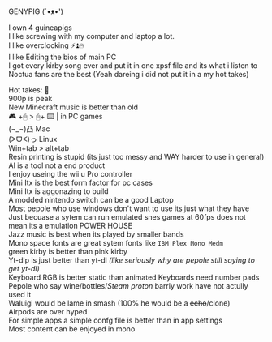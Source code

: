 GENYPIG (´•ᴥ•')

I own 4 guineapigs  
I like screwing with my computer and laptop a lot.  
I like overclocking ⚡⏫🔥  
I like Editing the bios of main PC    
I got every kirby song ever and put it in one xpsf file and its what i listen to  
Noctua fans are the best (Yeah dareing i did not put it in a my hot takes)  

Hot takes: 🖕  
900p is peak  
New Minecraft music is better than old  
🎮 +🖱 > 🖱+ ⌨️ | in PC games  
(¬_¬)凸 Mac  
(ᗒᗜᗕ)っ Linux  
Win+tab > alt+tab  
Resin printing is stupid (its just too messy and WAY harder to use in general)  
AI is a tool not a end product  
I enjoy useing the wii u Pro controller  
Mini Itx is the best form factor for pc cases  
Mini Itx is aggonazing to build  
A modded nintendo switch can be a good Laptop  
Most pepole who use windows don't want to use its just what they have  
Just becuase a sytem can run emulated snes games at 60fps does not mean its a emulation POWER HOUSE  
Jazz music is best when its played by smaller bands   
Mono space fonts are great sytem fonts like `IBM Plex Mono Medm`   
green kirby is better than pink kirby   
Yt-dlp is just better than yt-dl _(like seriously why are pepole still saying to get yt-dl)_   
Keyboard RGB is better static than animated
Keyboards need number pads   
Pepole who say wine/bottles/_Steam proton_ barrly work have not actully used it   
Waluigi would be lame in smash (100% he would be a ~~echo~~/clone)   
Airpods are over hyped   
For simple apps a simple confg file is better than in app settings   
Most content can be enjoyed in mono


<!---
Guineapigboyx/Guineapigboyx is a ✨ special ✨ repository because its `README.md` (this file) appears on your GitHub profile.
You can click the Preview link to take a look at your changes.
--->
